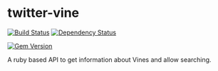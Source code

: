 twitter-vine
============

[![Build Status](https://travis-ci.org/deevis/twitter-vine.png?branch=master)](https://travis-ci.org/deevis/twitter-vine)
[![Dependency Status](https://gemnasium.com/deevis/twitter-vine.png)](https://gemnasium.com/deevis/twitter-vine)

[![Gem Version](https://badge.fury.io/rb/twitter-vine.png)](http://badge.fury.io/rb/twitter-vine)

A ruby based API to get information about Vines and allow searching.
